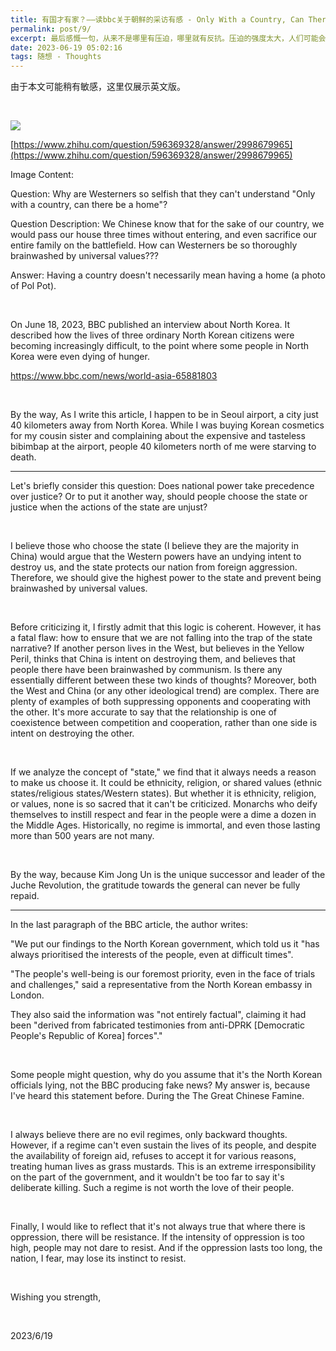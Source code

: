 ```yaml
---
title: 有国才有家？——读bbc关于朝鲜的采访有感 - Only With a Country, Can There be a Home? — Reflections on BBC's Interview About North Korea
permalink: post/9/
excerpt: 最后感慨一句，从来不是哪里有压迫，哪里就有反抗。压迫的强度太大，人们可能会不敢反抗。压迫的时间太久，这个民族，恐怕就会失去反抗的本能。<br>Finally, I would like to reflect that it's not always true that where there is oppression, there will be resistance. If the intensity of oppression is too high, people may not dare to resist. And if the oppression lasts too long, the nation, I fear, may lose its instinct to resist.
date: 2023-06-19 05:02:16
tags: 随想 - Thoughts
---
```


<p class="tennisbot" id="如果需要的话，左上角有google翻译<br>There is Google Translate button in the upper left corner, if needed">由于本文可能稍有敏感，这里仅展示英文版。</p>

<br>

![](1.png)

[https://www.zhihu.com/question/596369328/answer/2998679965](https://www.zhihu.com/question/596369328/answer/2998679965)

Image Content:

Question: Why are Westerners so selfish that they can't understand "Only with a country, can there be a home"?

Question Description: We Chinese know that for the sake of our country, we would pass our house three times without entering, and even sacrifice our entire family on the battlefield. How can Westerners be so thoroughly brainwashed by universal values???

Answer: Having a country doesn't necessarily mean having a home (a photo of Pol Pot).

<br>

On June 18, 2023, BBC published an interview about North Korea. It described how the lives of three ordinary North Korean citizens were becoming increasingly difficult, to the point where some people in North Korea were even dying of hunger.

https://www.bbc.com/news/world-asia-65881803

<br>

By the way, As I write this article, I happen to be in Seoul airport, a city just 40 kilometers away from North Korea. While I was buying Korean cosmetics for my cousin sister and complaining about the expensive and tasteless bibimbap at the airport, people 40 kilometers north of me were starving to death.

---

Let's briefly consider this question: Does national power take precedence over justice? Or to put it another way, should people choose the state or justice when the actions of the state are unjust?

<br>

I believe those who choose the state (I believe they are the majority in China) would argue that the Western powers have an undying intent to destroy us, and the state protects our nation from foreign aggression. Therefore, we should give the highest power to the state and prevent being brainwashed by universal values.

<br>

Before criticizing it, I firstly admit that this logic is coherent. However, it has a fatal flaw: how to ensure that we are not falling into the trap of the state narrative? If another person lives in the West, but believes in the Yellow Peril, thinks that China is intent on destroying them, and believes that people there have been brainwashed by communism. Is there any essentially different between these two kinds of thoughts? Moreover, both the West and China (or any other ideological trend) are complex. There are plenty of examples of both suppressing opponents and cooperating with the other. It's more accurate to say that the relationship is one of coexistence between competition and cooperation, rather than one side is intent on destroying the other.

<br>

If we analyze the concept of "state," we find that it always needs a reason to make us choose it. It could be ethnicity, religion, or shared values (ethnic states/religious states/Western states). But whether it is ethnicity, religion, or values, none is so sacred that it can't be criticized. Monarchs who deify themselves to instill respect and fear in the people were a dime a dozen in the Middle Ages. Historically, no regime is immortal, and even those lasting more than 500 years are not many.

<br>

By the way, because Kim Jong Un is the unique successor and leader of the Juche Revolution, the gratitude towards the general can never be fully repaid.

---

In the last paragraph of the BBC article, the author writes:

"We put our findings to the North Korean government, which told us it "has always prioritised the interests of the people, even at difficult times".

"The people's well-being is our foremost priority, even in the face of trials and challenges," said a representative from the North Korean embassy in London.

They also said the information was "not entirely factual", claiming it had been "derived from fabricated testimonies from anti-DPRK [Democratic People's Republic of Korea] forces"."

<br>

Some people might question, why do you assume that it's the North Korean officials lying, not the BBC producing fake news? My answer is, because I've heard this statement before. During the The Great Chinese Famine.

<br>

I always believe there are no evil regimes, only backward thoughts. However, if a regime can't even sustain the lives of its people, and despite the availability of foreign aid, refuses to accept it for various reasons, treating human lives as grass mustards. This is an extreme irresponsibility on the part of the government, and it wouldn't be too far to say it's deliberate killing. Such a regime is not worth the love of their people.

<br>

Finally, I would like to reflect that it's not always true that where there is oppression, there will be resistance. If the intensity of oppression is too high, people may not dare to resist. And if the oppression lasts too long, the nation, I fear, may lose its instinct to resist.

<br>

Wishing you strength,

<br>

2023/6/19

